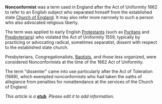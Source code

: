 **Nonconformist** was a term used in England after the Act of
Uniformity 1662 to refer to an English subject who separated
himself from the established state
[Church of England](Church_of_England "Church of England"). It may
also refer more narrowly to such a person who also advocated
religious liberty.

The term was applied to early English
[Protestants](Protestantism "Protestantism") (such as
[Puritans](Puritans "Puritans") and
[Presbyterians](Presbyterian "Presbyterian")) who violated the Act
of Uniformity 1559, typically by practicing or advocating radical,
sometimes separatist, dissent with respect to the established state
church.

Presbyterians, Congregationalists, [Baptists](Baptists "Baptists"),
and those less organized, were considered Nonconformists at the
time of the 1662 Act of Uniformity.

The term "dissenter" came into use particularly after the Act of
Toleration (1689), which exempted nonconformists who had taken the
oaths of allegiance from penalties for nonattendance at the
services of the Church of England.

*This article is a **[stub](http://www.theopedia.com/Category:Theopedia_stubs "Category:Theopedia stubs")**. Please edit it to add information.*


